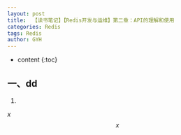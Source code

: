```yaml
---
layout: post
title:  【读书笔记】【Redis开发与运维】第二章：API的理解和使用
categories: Redis
tags: Redis
author: GYH
---
```


* content
{:toc}

## 一、dd

1. 

$x$
$$x$$
